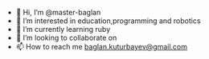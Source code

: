 - 👋 Hi, I’m @master-baglan
- 👀 I’m interested in education,programming and robotics
- 🌱 I’m currently learning ruby
- 💞️ I’m looking to collaborate on 
- 📫 How to reach me baglan.kuturbayev@gmail.com

<!---
master-baglan/master-baglan is a ✨ special ✨ repository because its `README.md` (this file) appears on your GitHub profile.
You can click the Preview link to take a look at your changes.
--->

